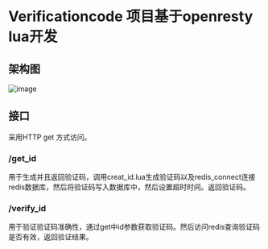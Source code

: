 # Verificationcode 项目基于openresty lua开发
## 架构图
![image](https://img2.imgtp.com/2024/02/17/66de4kch.png)

## 接口
采用HTTP get 方式访问。
### /get_id 
用于生成并且返回验证码，调用creat_id.lua生成验证码以及redis_connect连接redis数据库，然后将验证码写入数据库中，然后设置超时时间。返回验证码。

### /verify_id
用于验证验证码准确性，通过get中id参数获取验证码。然后访问redis查询验证码是否有效，返回验证结果。

